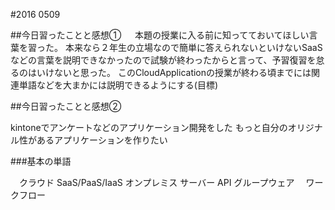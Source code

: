#2016 0509

##今日習ったことと感想①
　
本題の授業に入る前に知ってておいてほしい言葉を習った。
本来なら２年生の立場なので簡単に答えられないといけないSaaSなどの言葉を説明できなかったので試験が終わったからと言って、予習復習を怠るのはいけないと思った。
このCloudApplicationの授業が終わる頃までには関連単語などを大まかには説明できるようにする(目標)

##今日習ったことと感想②

kintoneでアンケートなどのアプリケーション開発をした
もっと自分のオリジナル性があるアプリケーションを作りたい

###基本の単語

　クラウド
  SaaS/PaaS/IaaS 
  オンプレミス
  サーバー
  API
  グループウェア
　ワークフロー



